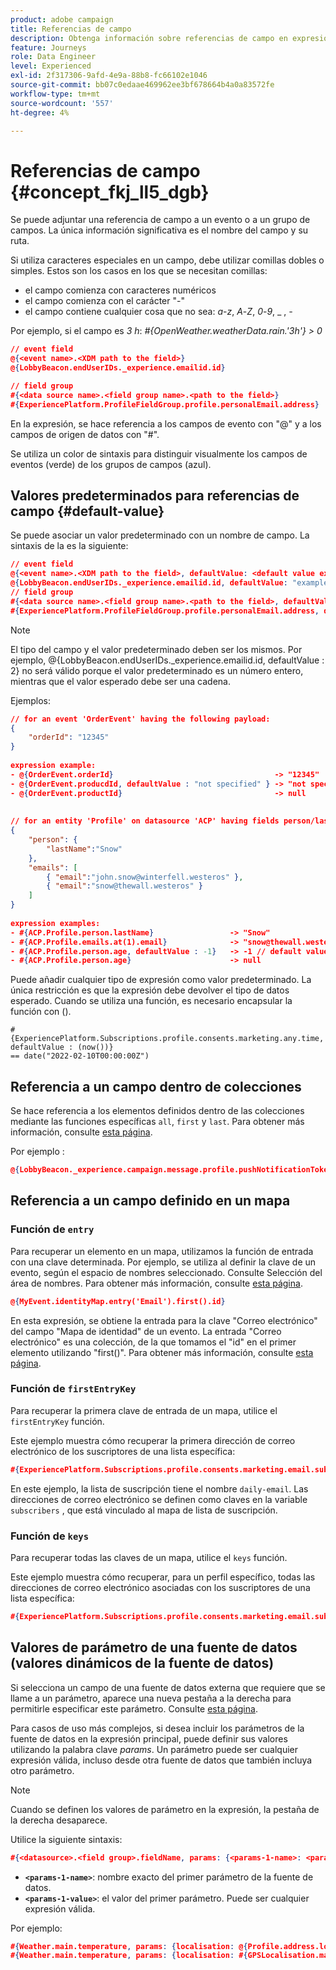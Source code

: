```yaml
---
product: adobe campaign
title: Referencias de campo
description: Obtenga información sobre referencias de campo en expresiones avanzadas
feature: Journeys
role: Data Engineer
level: Experienced
exl-id: 2f317306-9afd-4e9a-88b8-fc66102e1046
source-git-commit: bb07c0edaae469962ee3bf678664b4a0a83572fe
workflow-type: tm+mt
source-wordcount: '557'
ht-degree: 4%

---
```


# Referencias de campo {#concept_fkj_ll5_dgb}

Se puede adjuntar una referencia de campo a un evento o a un grupo de campos. La única información significativa es el nombre del campo y su ruta.

Si utiliza caracteres especiales en un campo, debe utilizar comillas dobles o simples. Estos son los casos en los que se necesitan comillas:

* el campo comienza con caracteres numéricos
* el campo comienza con el carácter &quot;-&quot;
* el campo contiene cualquier cosa que no sea: _a_-_z_, _A_-_Z_, _0_-_9_, _ , _-_

Por ejemplo, si el campo es _3 h_: _#{OpenWeather.weatherData.rain.&#39;3h&#39;} > 0_

```json
// event field
@{<event name>.<XDM path to the field>}
@{LobbyBeacon.endUserIDs._experience.emailid.id}

// field group
#{<data source name>.<field group name>.<path to the field>}
#{ExperiencePlatform.ProfileFieldGroup.profile.personalEmail.address}
```

En la expresión, se hace referencia a los campos de evento con &quot;@&quot; y a los campos de origen de datos con &quot;#&quot;.

Se utiliza un color de sintaxis para distinguir visualmente los campos de eventos (verde) de los grupos de campos (azul).

## Valores predeterminados para referencias de campo {#default-value}

Se puede asociar un valor predeterminado con un nombre de campo. La sintaxis de la es la siguiente:

```json
// event field
@{<event name>.<XDM path to the field>, defaultValue: <default value expression>}
@{LobbyBeacon.endUserIDs._experience.emailid.id, defaultValue: "example@adobe.com"}
// field group
#{<data source name>.<field group name>.<path to the field>, defaultValue: <default value expression>}
#{ExperiencePlatform.ProfileFieldGroup.profile.personalEmail.address, defaultValue: "example@adobe.com"}
```

>[!NOTE]
>
>El tipo del campo y el valor predeterminado deben ser los mismos. Por ejemplo, @{LobbyBeacon.endUserIDs._experience.emailid.id, defaultValue : 2} no será válido porque el valor predeterminado es un número entero, mientras que el valor esperado debe ser una cadena.

Ejemplos:

```json
// for an event 'OrderEvent' having the following payload:
{
    "orderId": "12345"
}
 
expression example:
- @{OrderEvent.orderId}                                    -> "12345"
- @{OrderEvent.producdId, defaultValue : "not specified" } -> "not specified" // default value, productId is not a field present in the payload
- @{OrderEvent.productId}                                  -> null
 
 
// for an entity 'Profile' on datasource 'ACP' having fields person/lastName, with fetched data such as:
{
    "person": {
        "lastName":"Snow"
    },
    "emails": [
        { "email":"john.snow@winterfell.westeros" },
        { "email":"snow@thewall.westeros" }
    ]
}
 
expression examples:
- #{ACP.Profile.person.lastName}                 -> "Snow"
- #{ACP.Profile.emails.at(1).email}              -> "snow@thewall.westeros"
- #{ACP.Profile.person.age, defaultValue : -1}   -> -1 // default value, age is not a field present in the payload
- #{ACP.Profile.person.age}                      -> null
```

Puede añadir cualquier tipo de expresión como valor predeterminado. La única restricción es que la expresión debe devolver el tipo de datos esperado. Cuando se utiliza una función, es necesario encapsular la función con ().

```
#{ExperiencePlatform.Subscriptions.profile.consents.marketing.any.time, defaultValue : (now())} 
== date("2022-02-10T00:00:00Z")
```

## Referencia a un campo dentro de colecciones

Se hace referencia a los elementos definidos dentro de las colecciones mediante las funciones específicas `all`, `first` y `last`. Para obtener más información, consulte [esta página](../expression/collection-management-functions.md).

Por ejemplo :

```json
@{LobbyBeacon._experience.campaign.message.profile.pushNotificationTokens.all()
```

## Referencia a un campo definido en un mapa

### Función  de `entry`

Para recuperar un elemento en un mapa, utilizamos la función de entrada con una clave determinada. Por ejemplo, se utiliza al definir la clave de un evento, según el espacio de nombres seleccionado. Consulte Selección del área de nombres. Para obtener más información, consulte [esta página](../event/selecting-the-namespace.md).

```json
@{MyEvent.identityMap.entry('Email').first().id}
```

En esta expresión, se obtiene la entrada para la clave &quot;Correo electrónico&quot; del campo &quot;Mapa de identidad&quot; de un evento. La entrada &quot;Correo electrónico&quot; es una colección, de la que tomamos el &quot;id&quot; en el primer elemento utilizando &quot;first()&quot;. Para obtener más información, consulte [esta página](../expression/collection-management-functions.md).

### Función  de `firstEntryKey`

Para recuperar la primera clave de entrada de un mapa, utilice el `firstEntryKey` función.

Este ejemplo muestra cómo recuperar la primera dirección de correo electrónico de los suscriptores de una lista específica:

```json
#{ExperiencePlatform.Subscriptions.profile.consents.marketing.email.subscriptions.entry('daily-email').subscribers.firstEntryKey()}
```

En este ejemplo, la lista de suscripción tiene el nombre `daily-email`. Las direcciones de correo electrónico se definen como claves en la variable `subscribers` , que está vinculado al mapa de lista de suscripción.

### Función  de `keys`

Para recuperar todas las claves de un mapa, utilice el `keys` función.

Este ejemplo muestra cómo recuperar, para un perfil específico, todas las direcciones de correo electrónico asociadas con los suscriptores de una lista específica:

```json
#{ExperiencePlatform.Subscriptions.profile.consents.marketing.email.subscriptions.entry('daily-mail').subscribers.keys()
```

## Valores de parámetro de una fuente de datos (valores dinámicos de la fuente de datos)

Si selecciona un campo de una fuente de datos externa que requiere que se llame a un parámetro, aparece una nueva pestaña a la derecha para permitirle especificar este parámetro. Consulte [esta página](../expression/expressionadvanced.md).

Para casos de uso más complejos, si desea incluir los parámetros de la fuente de datos en la expresión principal, puede definir sus valores utilizando la palabra clave _params_. Un parámetro puede ser cualquier expresión válida, incluso desde otra fuente de datos que también incluya otro parámetro.

>[!NOTE]
>
>Cuando se definen los valores de parámetro en la expresión, la pestaña de la derecha desaparece.

Utilice la siguiente sintaxis:

```json
#{<datasource>.<field group>.fieldName, params: {<params-1-name>: <params-1-value>, <params-2-name>: <params-2-value>}}
```

* **`<params-1-name>`**: nombre exacto del primer parámetro de la fuente de datos.
* **`<params-1-value>`**: el valor del primer parámetro. Puede ser cualquier expresión válida.

Por ejemplo:

```json
#{Weather.main.temperature, params: {localisation: @{Profile.address.localisation}}}
#{Weather.main.temperature, params: {localisation: #{GPSLocalisation.main.coordinates, params: {city: @{Profile.address.city}}}}}
```
